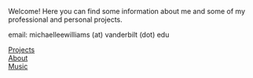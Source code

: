Welcome! Here you can find some information about me and some of my professional and personal projects.

email: michaelleewilliams (at) vanderbilt (dot) edu

[Projects](https://michaelleewilliams.github.io/projects.html)  
[About](https://michaelleewilliams.github.io/aboutme.html)  
[Music](https://michaelleewilliams.github.io/music.html)
